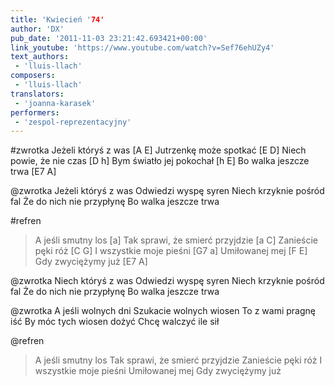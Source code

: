 ```yaml
---
title: 'Kwiecień '74'
author: 'DX'
pub_date: '2011-11-03 23:21:42.693421+00:00'
link_youtube: 'https://www.youtube.com/watch?v=Sef76ehUZy4'
text_authors:
 - 'lluis-llach'
composers:
 - 'lluis-llach'
translators:
 - 'joanna-karasek'
performers:
 - 'zespol-reprezentacyjny'
---
```


#zwrotka
Jeżeli któryś z was [A E]
Jutrzenkę może spotkać [E D]
Niech powie, że nie czas [D h]
Bym światło jej pokochał [h E]
Bo walka jeszcze trwa [E7 A] 

@zwrotka
Jeżeli któryś z was 
Odwiedzi wyspę syren
Niech krzyknie pośród fal
Że do nich nie przypłynę
Bo walka jeszcze trwa

#refren
>A jeśli smutny los [a]
>Tak sprawi, że smierć przyjdzie [a C]
>Zanieście pęki róż [C G]
>I wszystkie moje pieśni [G7 a]
>Umiłowanej mej [F E]
>Gdy zwyciężymy już [E7 A]

@zwrotka
Niech któryś z was 
Odwiedzi wyspę syren
Niech krzyknie pośród fal
Że do nich nie przypłynę
Bo walka jeszcze trwa

@zwrotka
A jeśli wolnych dni 
Szukacie wolnych wiosen
To z wami pragnę iść
By móc tych wiosen dożyć
Chcę walczyć ile sił

@refren
>A jeśli smutny los
>Tak sprawi, że smierć przyjdzie
>Zanieście pęki róż
>I wszystkie moje pieśni 
>Umiłowanej mej
>Gdy zwyciężymy już